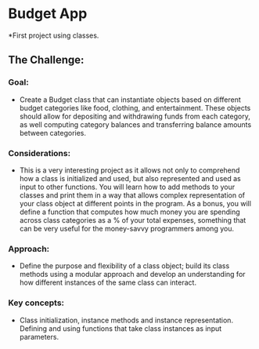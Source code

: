 # Budget App
*First project using classes.

## The Challenge:

### Goal: 
- Create a Budget class that can instantiate objects based on different budget categories like food, clothing, and entertainment. These objects should allow for depositing and withdrawing funds from each category, as well computing category balances and transferring balance amounts between categories.

### Considerations: 
- This is a very interesting project as it allows not only to comprehend how a class is initialized and used, but also represented and used as input to other functions. You will learn how to add methods to your classes and print them in a way that allows complex representation of your class object at different points in the program. As a bonus, you will define a function that computes how much money you are spending across class categories as a % of your total expenses, something that can be very useful for the money-savvy programmers among you.

### Approach: 
- Define the purpose and flexibility of a class object; build its class methods using a modular approach and develop an understanding for how different instances of the same class can interact.

### Key concepts: 
- Class initialization, instance methods and instance representation. Defining and using functions that take class instances as input parameters.
